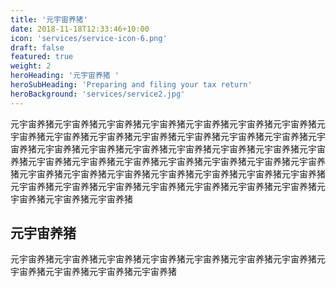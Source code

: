 ```yaml
---
title: '元宇宙养猪'
date: 2018-11-18T12:33:46+10:00
icon: 'services/service-icon-6.png'
draft: false
featured: true
weight: 2
heroHeading: '元宇宙养猪 '
heroSubHeading: 'Preparing and filing your tax return'
heroBackground: 'services/service2.jpg'
---
```


元宇宙养猪元宇宙养猪元宇宙养猪元宇宙养猪元宇宙养猪元宇宙养猪元宇宙养猪元宇宙养猪元宇宙养猪元宇宙养猪元宇宙养猪元宇宙养猪元宇宙养猪元宇宙养猪元宇宙养猪元宇宙养猪元宇宙养猪元宇宙养猪元宇宙养猪元宇宙养猪元宇宙养猪元宇宙养猪元宇宙养猪元宇宙养猪元宇宙养猪元宇宙养猪元宇宙养猪元宇宙养猪元宇宙养猪元宇宙养猪元宇宙养猪元宇宙养猪元宇宙养猪元宇宙养猪元宇宙养猪元宇宙养猪元宇宙养猪元宇宙养猪元宇宙养猪元宇宙养猪元宇宙养猪元宇宙养猪元宇宙养猪元宇宙养猪元宇宙养猪元宇宙养猪


## 元宇宙养猪

元宇宙养猪元宇宙养猪元宇宙养猪元宇宙养猪元宇宙养猪元宇宙养猪元宇宙养猪元宇宙养猪元宇宙养猪元宇宙养猪元宇宙养猪
